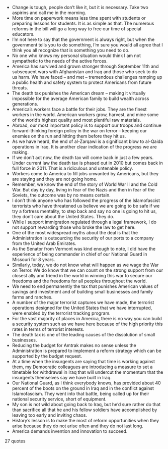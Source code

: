  - Change is tough, people don’t like it, but it is necessary. Take two aspirins and call me in the morning.
 - More time on paperwork means less time spent with students or preparing lessons for students. It is as simple as that. The numerous reforms in the bill will go a long way to free our time of special educators.
 - I’m not here to say that the government is always right, but when the government tells you to do something, I’m sure you would all agree that I think you all recognize that is something you need to do.
 - No one who knows my personal situation would think I am not sympathetic to the needs of the active forces.
 - America has survived and grown stronger through September 11th and subsequent wars with Afghanistan and Iraq and those who seek to do us harm. We have faced – and met – tremendous challenges ramping up a public health and safety system to protect Americans from future threats.
 - The death tax punishes the American dream – making it virtually impossible for the average American family to build wealth across generations.
 - America’s workers face a battle for their jobs. They are the finest workers in the world. American workers grow, harvest, and mine some of the world’s highest quality and most plentiful raw materials.
 - Abroad, our most important policy is to support our troops and continue forward-thinking foreign policy in the war on terror – keeping our enemies on the run and hitting them before they hit us.
 - As we have heard, the end of al-Zarqawi is a significant blow to al-Qaida operations in Iraq. It is another clear indication of the progress we are making.
 - If we don’t act now, the death tax will come back in just a few years. Under current law the death tax is phased out in 2010 but comes back in full force in 2011. That is a ridiculous and untenable policy.
 - Workers come to America to fill jobs unwanted by Americans, but they are staying and they are not going home.
 - Remember, we know the end of the story of World War II and the Cold War. But day by day, living in fear of the Nazis and then in fear of the Soviets, the outcome was by no means certain.
 - I don’t think anyone who has followed the progress of the Islamofascist terrorists who have threatened us believe we are going to be safe if we try a fortress mentality, to step back and say no one is going to hit us, they don’t care about the United States. They do.
 - While I support immigration regulated through a legal framework, I do not support rewarding those who broke the law to get here.
 - One of the most widespread myths about the deal is that the Administration is outsourcing the security of our ports to a company from the United Arab Emirates.
 - As the Senator from Vermont was kind enough to note, I did have the experience of being commander in chief of our National Guard in Missouri for 8 years.
 - Similarly, today, we do not know what will happen as we wage the War on Terror. We do know that we can count on the strong support from our closest ally and friend in the world in winning this war to secure our freedoms and the freedoms for all peoples throughout the world.
 - We need to end permanently the tax that punishes American values of savings and investment and of building small businesses and family farms and ranches.
 - A number of the major terrorist captures we have made, the terrorist operations designed for the United States that we have interrupted, were enabled by the terrorist tracking program.
 - For the vast majority of places in America, there is no way you can build a security system such as we have here because of the high priority this rates in terms of terrorist interests.
 - The death tax is one of the leading causes of the dissolution of small businesses.
 - Reducing the budget for Amtrak makes no sense unless the Administration is prepared to implement a reform strategy which can be supported by the budget request.
 - At a time when the insurgents are saying that time is working against them, my Democratic colleagues are introducing a measure to set a timetable for withdrawal in Iraq that will undercut the momentum that the insurgents themselves say we have built in Iraq.
 - Our National Guard, as I think everybody knows, has provided about 40 percent of the boots on the ground in Iraq and in the conflict against Islamofascism. They went into that battle, being called up for their national security service, short of equipment.
 - My son is not wild about going back to Iraq, but he’d sure rather do that than sacrifice all that he and his fellow soldiers have accomplished by leaving too early and inviting chaos.
 - History’s lesson is to make the most of reform opportunities when they arise because they do not arise often and they do not last long.
 - America demands invention and innovation to succeed.

27 quotes